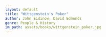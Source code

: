 ```yaml
---
layout: default
title: "Wittgenstein's Poker"
author: John Eidinow, David Edmonds
genre: People & History
im_path: assets/books/wittgenstein_poker.jpg
---
```

